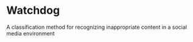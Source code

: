 Watchdog
========

A classification method for recognizing inappropriate content in a social media environment
